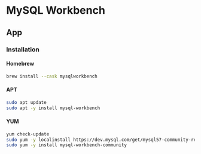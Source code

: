 # MySQL Workbench

## App

### Installation

#### Homebrew

```sh
brew install --cask mysqlworkbench
```

#### APT

```sh
sudo apt update
sudo apt -y install mysql-workbench
```

#### YUM

```sh
yum check-update
sudo yum -y localinstall https://dev.mysql.com/get/mysql57-community-release-el7-11.noarch.rpm
sudo yum -y install mysql-workbench-community
```
